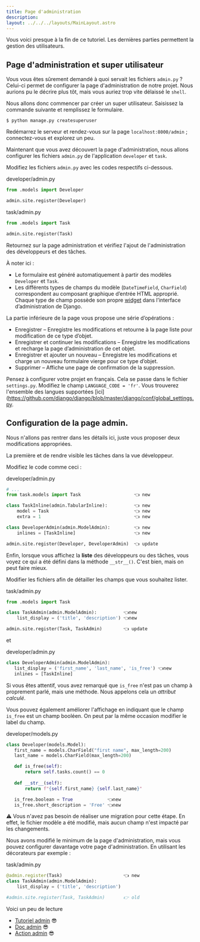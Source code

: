 ```yaml
---
title: Page d'administration
description: 
layout: ../../../layouts/MainLayout.astro
---
```


Vous voici presque à la fin de ce tutoriel. Les dernières parties permettent la gestion des utilisateurs.

## Page d'administration et super utilisateur

Vous vous êtes sûrement demandé à quoi servait les fichiers `admin.py` ? Celui-ci permet de configurer la page d'administration de notre projet. Nous aurions
pu le décrire plus tôt, mais vous auriez trop vite délaissé le `shell`.

Nous allons donc commencer par créer un super utilisateur. Saisissez la commande suivante et remplissez le formulaire.

```
$ python manage.py createsuperuser
```

Redémarrez le serveur et rendez-vous sur la page `localhost:8000/admin` ; connectez-vous et explorez un peu.

Maintenant que vous avez découvert la page d'administration, nous allons configurer les fichiers `admin.py` de l'application `developer` et `task`.

Modifiez les fichiers `admin.py` avec les codes respectifs ci-dessous.

<div class="path">developer/admin.py</div>

```python
from .models import Developer

admin.site.register(Developer)
```

<div class="path">task/admin.py</div>

```python
from .models import Task

admin.site.register(Task)
```

Retournez sur la page administration et vérifiez l'ajout de l'administration des développeurs et des tâches.

À noter ici :

* Le formulaire est généré automatiquement à partir des modèles `Developer` et `Task`.
* Les différents types de champs du modèle (`DateTimeField`, `CharField`) correspondent au composant graphique d’entrée HTML approprié. Chaque type de champ possède son propre [widget](https://docs.djangoproject.com/fr/4.1/ref/forms/widgets/) dans l’interface d’administration de Django.

La partie inférieure de la page vous propose une série d’opérations :

* Enregistrer – Enregistre les modifications et retourne à la page liste pour modification de ce type d’objet.
* Enregistrer et continuer les modifications – Enregistre les modifications et recharge la page d’administration de cet objet.
* Enregistrer et ajouter un nouveau – Enregistre les modifications et charge un nouveau formulaire vierge pour ce type d’objet.
* Supprimer – Affiche une page de confirmation de la suppression.

Pensez à configurer votre projet en français. Cela se passe dans le fichier `settings.py`. Modifiez le champ `LANGUAGE_CODE = 'fr'`. Vous trouverez l'ensemble des langues supportées [ici](https://github.com/django/django/blob/master/django/conf/global_settings.py.

## Configuration de la page admin.

Nous n'allons pas rentrer dans les détails ici, juste vous proposer deux modifications appropriées.

La première et de rendre visible les tâches dans la vue développeur.

Modifiez le code comme ceci :

<div class="path">developer/admin.py</div>

``` python
# ...
from task.models import Task                    👈 new

class TaskInline(admin.TabularInline):          👈 new
    model = Task                                👈 new
    extra = 1                                   👈 new

class DeveloperAdmin(admin.ModelAdmin):         👈 new
    inlines = [TaskInline]                      👈 new

admin.site.register(Developer, DeveloperAdmin)  👈 update
```

Enfin, lorsque vous affichez la **liste** des développeurs ou des tâches, vous voyez ce qui a été défini dans la méthode `__str__()`. C'est bien, mais on peut faire mieux.

Modifier les fichiers afin de détailler les champs que vous souhaitez lister.

<div class="path">task/admin.py</div>

```python
from .models import Task

class TaskAdmin(admin.ModelAdmin):          👈new
    list_display = ('title', 'description') 👈new

admin.site.register(Task, TaskAdmin)        👈 update
```

et 

<div class="path">developer/admin.py</div>

``` python
class DeveloperAdmin(admin.ModelAdmin):
   list_display = ('first_name', 'last_name', 'is_free') 👈new
   inlines = [TaskInline]
```

Si vous êtes attentif, vous avez remarqué que `is_free` n'est pas un champ à proprement parlé, mais une méthode. Nous appelons cela un _attribut calculé_.

Vous pouvez également améliorer l'affichage en indiquant que le champ `is_free` est un champ booléen. On peut par la même occasion modifier le label du champ.

<div class="path">developer/models.py</div>

```python
class Developer(models.Model):
   first_name = models.CharField("first name", max_length=200)
   last_name = models.CharField(max_length=200)

   def is_free(self):
       return self.tasks.count() == 0
   
   def __str__(self):
       return f"{self.first_name} {self.last_name}"

   is_free.boolean = True             👈new
   is_free.short_description = 'Free' 👈new
```

⚠️ Vous n'avez pas besoin de réaliser une migration pour cette étape. En effet, le fichier modèle a été modifié, mais aucun champ n'est impacté par les changements.

Nous avons modifié le minimum de la page d'administration, mais vous pouvez configurer davantage votre page d'administration. 
En utilisant les décorateurs par exemple : 

<div class="path">task/admin.py</div>

``` python
@admin.register(Task)                       👈 new
class TaskAdmin(admin.ModelAdmin):         
    list_display = ('title', 'description')

#admin.site.register(Task, TaskAdmin)       👉 old
```

Voici un peu de lecture
* [Tutoriel admin](https://docs.djangoproject.com/fr/3.1/intro/tutorial07/) 😎
* [Doc admin](https://docs.djangoproject.com/fr/3.1/ref/contrib/admin/) 😎
* [Action admin](https://docs.djangoproject.com/fr/3.0/ref/contrib/admin/actions/) 😎
